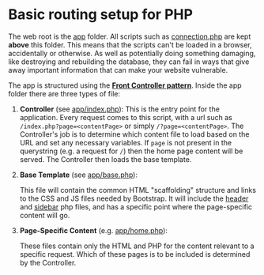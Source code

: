 # Basic routing setup for PHP

The web root is the [app](app/) folder. All scripts such as 
[connection.php](connection.php) are kept **above** this folder. This means that 
the scripts can't be loaded in a browser, accidentally or otherwise. As well as 
potentially doing something damaging, like destroying and rebuilding the database, 
they can fail in ways that give away important information that can make your 
website vulnerable.

The app is structured using the 
**[Front Controller pattern](https://en.wikipedia.org/wiki/Front_controller)**. 
Inside the app folder there are three types of file:

1.	**Controller** (see [app/index.php](app/index.php)): 
    This is the entry point for the application. Every request comes to this script,
    with a url such as `/index.php?page=<contentPage>` or simply 
    `/?page=<contentPage>`. The Controller's job is to determine which content file 
    to load based on the URL and set any necessary variables. If `page` is not present
    in the querystring (e.g. a request for `/`) then the home page content will be
    served. The Controller then loads the base template.

2.	**Base Template** (see [app/base.php](app/base.php)): 

    This file will contain the common HTML "scaffolding" structure and links to the 
    CSS and JS files needed by Bootstrap. It will include the [header](app/header.php)
    and [sidebar](app/sidebar.php) php files, and has a specific point where the 
    page-specific content will go.

3.	**Page-Specific Content** (e.g. [app/home.php](app/home.php)): 

    These files contain only the HTML and PHP for the content relevant to a specific
    request. Which of these pages is to be included is determined by the Controller.
